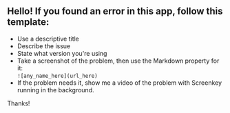 ## Hello! If you found an error in this app, follow this template:

* Use a descriptive title
* Describe the issue
* State what version you're using
* Take a screenshot of the problem, then use the Markdown property for it:  
   `![any_name_here](url_here)`
* If the problem needs it, show me a video of the problem with Screenkey running in the background.


Thanks!